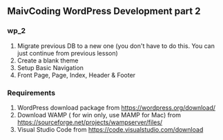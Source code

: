 ## MaivCoding WordPress Development part 2



### wp_2

1. Migrate previous DB to a new one (you don't have to do this. You can just continue from previous lesson)
2. Create a blank theme
3. Setup Basic Navigation
4. Front Page, Page, Index, Header & Footer



### Requirements

1. WordPress download package from https://wordpress.org/download/
2. Download WAMP ( for win only, use MAMP for Mac) from https://sourceforge.net/projects/wampserver/files/
3. Visual Studio Code from https://code.visualstudio.com/download

 